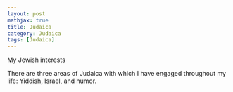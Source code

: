 ```yaml
---
layout: post
mathjax: true
title: Judaica
category: Judaica
tags: [Judaica]
---
```


My Jewish interests

There are three areas of Judaica with which I have engaged throughout my life: Yiddish, Israel, and humor.


